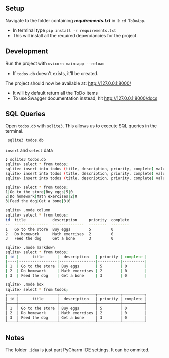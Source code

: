 ## Setup
Navigate to the folder containing ***requirements.txt*** in it: `cd ToDoApp`.
- In terminal type `pip install -r requirements.txt`
- This will install all the required dependancies for the project.

## Development
Run the project with `uvicorn main:app --reload`
- If `todos.db` doesn't exists, it'll be created.

The project should now be available at: http://127.0.0.1:8000/
- It will by default return all the ToDo items
- To use Swagger documentation instead, hit http://127.0.0.1:8000/docs

## SQL Queries
Open `todos.db` with `sqlite3`. This allows us to execute SQL queries in the terminal.
```bash
 sqlite3 todos.db
```

`insert` and `select` data

```bash
❯ sqlite3 todos.db
sqlite> select * from todos;
sqlite> insert into todos (title, description, priority, complete) values ('Go to the store', 'Buy eggs', 5, False);
sqlite> insert into todos (title, description, priority, complete) values ('Do homework', 'Math exercises', 2, False);
sqlite> insert into todos (title, description, priority, complete) values ('Feed the dog', 'Get a bone', 3, False);

sqlite> select * from todos;
1|Go to the store|Buy eggs|5|0
2|Do homework|Math exercises|2|0
3|Feed the dog|Get a bone|3|0

sqlite> .mode column
sqlite> select * from todos;
id  title            description     priority  complete
--  ---------------  --------------  --------  --------
1   Go to the store  Buy eggs        5         0       
2   Do homework      Math exercises  2         0       
3   Feed the dog     Get a bone      3         0       

sqlite> .mode markdown
sqlite> select * from todos;
| id |      title      |  description   | priority | complete |
|----|-----------------|----------------|----------|----------|
| 1  | Go to the store | Buy eggs       | 5        | 0        |
| 2  | Do homework     | Math exercises | 2        | 0        |
| 3  | Feed the dog    | Get a bone     | 3        | 0        |

sqlite> .mode box
sqlite> select * from todos;
┌────┬─────────────────┬────────────────┬──────────┬──────────┐
│ id │      title      │  description   │ priority │ complete │
├────┼─────────────────┼────────────────┼──────────┼──────────┤
│ 1  │ Go to the store │ Buy eggs       │ 5        │ 0        │
│ 2  │ Do homework     │ Math exercises │ 2        │ 0        │
│ 3  │ Feed the dog    │ Get a bone     │ 3        │ 0        │
└────┴─────────────────┴────────────────┴──────────┴──────────┘
```

## Notes
The folder `.idea` is just part PyCharm IDE settings. It can be ommited. 

